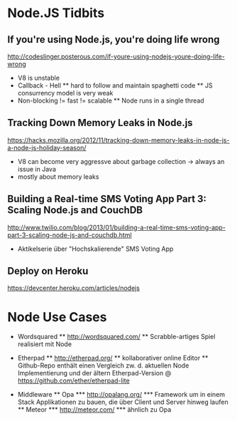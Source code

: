 # Node.JS Tidbits

## If you're using Node.js, you're doing life wrong
http://codeslinger.posterous.com/if-youre-using-nodejs-youre-doing-life-wrong
* V8 is unstable
* Callback - Hell
	** hard to follow and maintain spaghetti code
	** JS consurrency model is very weak
* Non-blocking != fast != scalable
	** Node runs in a single thread

## Tracking Down Memory Leaks in Node.js
https://hacks.mozilla.org/2012/11/tracking-down-memory-leaks-in-node-js-a-node-js-holiday-season/
* V8 can become very aggressve about garbage collection -> always an issue in Java
* mostly about memory leaks

## Building a Real-time SMS Voting App Part 3: Scaling Node.js and CouchDB
http://www.twilio.com/blog/2013/01/building-a-real-time-sms-voting-app-part-3-scaling-node-js-and-couchdb.html
* Aktikelserie über "Hochskalierende" SMS Voting App

## Deploy on Heroku
https://devcenter.heroku.com/articles/nodejs

# Node Use Cases
* Wordsquared
** http://wordsquared.com/
** Scrabble-artiges Spiel realisiert mit Node

* Etherpad
	** http://etherpad.org/
	** kollaborativer online Editor
	** Github-Repo enthält einen Vergleich zw. d. aktuellen Node Implementierung und der ältern Etherpad-Version @ https://github.com/ether/etherpad-lite
	
* Middleware
	** Opa
		*** http://opalang.org/
		*** Framework um in einem Stack Applikationen zu bauen, die über Client und Server hinweg laufen
	** Meteor
		*** http://meteor.com/
		*** ähnlich zu Opa
